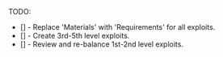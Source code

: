 TODO:
* [] - Replace 'Materials' with 'Requirements' for all exploits.
* [] - Create 3rd-5th level exploits.
* [] - Review and re-balance 1st-2nd level exploits.